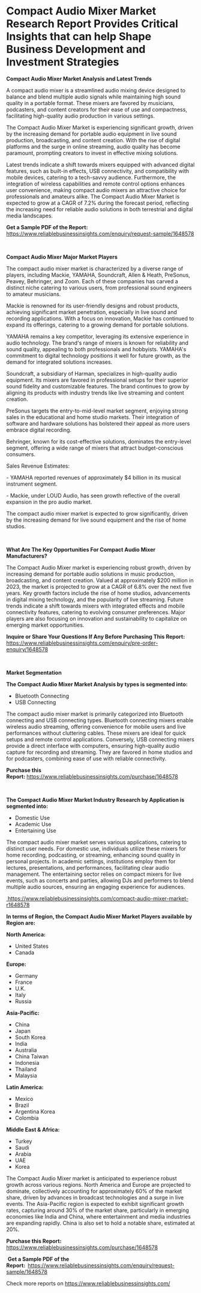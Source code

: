 <p><h1>Compact Audio Mixer Market Research Report Provides Critical Insights that can help Shape Business Development and Investment Strategies</h1></p><p><strong>Compact Audio Mixer Market Analysis and Latest Trends</strong></p>
<p><p>A compact audio mixer is a streamlined audio mixing device designed to balance and blend multiple audio signals while maintaining high sound quality in a portable format. These mixers are favored by musicians, podcasters, and content creators for their ease of use and compactness, facilitating high-quality audio production in various settings. </p><p>The Compact Audio Mixer Market is experiencing significant growth, driven by the increasing demand for portable audio equipment in live sound production, broadcasting, and content creation. With the rise of digital platforms and the surge in online streaming, audio quality has become paramount, prompting creators to invest in effective mixing solutions. </p><p>Latest trends indicate a shift towards mixers equipped with advanced digital features, such as built-in effects, USB connectivity, and compatibility with mobile devices, catering to a tech-savvy audience. Furthermore, the integration of wireless capabilities and remote control options enhances user convenience, making compact audio mixers an attractive choice for professionals and amateurs alike. The Compact Audio Mixer Market is expected to grow at a CAGR of 7.2% during the forecast period, reflecting the increasing need for reliable audio solutions in both terrestrial and digital media landscapes.</p></p>
<p><strong>Get a Sample PDF of the Report:&nbsp;</strong> <a href="https://www.reliablebusinessinsights.com/enquiry/request-sample/1648578?utm_campaign=2234&utm_medium=2&utm_source=Github&utm_content=ia&utm_term=07022025&utm_id=compact-audio-mixer">https://www.reliablebusinessinsights.com/enquiry/request-sample/1648578</a></p>
<p>&nbsp;</p>
<p><strong>Compact Audio Mixer Major Market Players</strong></p>
<p><p>The compact audio mixer market is characterized by a diverse range of players, including Mackie, YAMAHA, Soundcraft, Allen & Heath, PreSonus, Peavey, Behringer, and Zoom. Each of these companies has carved a distinct niche catering to various users, from professional sound engineers to amateur musicians.</p><p>Mackie is renowned for its user-friendly designs and robust products, achieving significant market penetration, especially in live sound and recording applications. With a focus on innovation, Mackie has continued to expand its offerings, catering to a growing demand for portable solutions. </p><p>YAMAHA remains a key competitor, leveraging its extensive experience in audio technology. The brand's range of mixers is known for reliability and sound quality, appealing to both professionals and hobbyists. YAMAHA's commitment to digital technology positions it well for future growth, as the demand for integrated solutions increases.</p><p>Soundcraft, a subsidiary of Harman, specializes in high-quality audio equipment. Its mixers are favored in professional setups for their superior sound fidelity and customizable features. The brand continues to grow by aligning its products with industry trends like live streaming and content creation.</p><p>PreSonus targets the entry-to-mid-level market segment, enjoying strong sales in the educational and home studio markets. Their integration of software and hardware solutions has bolstered their appeal as more users embrace digital recording.</p><p>Behringer, known for its cost-effective solutions, dominates the entry-level segment, offering a wide range of mixers that attract budget-conscious consumers. </p><p>Sales Revenue Estimates:</p><p>- YAMAHA reported revenues of approximately $4 billion in its musical instrument segment.</p><p>- Mackie, under LOUD Audio, has seen growth reflective of the overall expansion in the pro audio market.</p><p>The compact audio mixer market is expected to grow significantly, driven by the increasing demand for live sound equipment and the rise of home studios.</p></p>
<p>&nbsp;</p>
<p><strong>What Are The Key Opportunities For Compact Audio Mixer Manufacturers?</strong></p>
<p><p>The Compact Audio Mixer market is experiencing robust growth, driven by increasing demand for portable audio solutions in music production, broadcasting, and content creation. Valued at approximately $200 million in 2023, the market is projected to grow at a CAGR of 6.8% over the next five years. Key growth factors include the rise of home studios, advancements in digital mixing technology, and the popularity of live streaming. Future trends indicate a shift towards mixers with integrated effects and mobile connectivity features, catering to evolving consumer preferences. Major players are also focusing on innovation and sustainability to capitalize on emerging market opportunities.</p></p>
<p><strong>Inquire or Share Your Questions If Any Before Purchasing This Report:</strong> <a href="https://www.reliablebusinessinsights.com/enquiry/pre-order-enquiry/1648578?utm_campaign=2234&utm_medium=2&utm_source=Github&utm_content=ia&utm_term=07022025&utm_id=compact-audio-mixer">https://www.reliablebusinessinsights.com/enquiry/pre-order-enquiry/1648578</a></p>
<p>&nbsp;</p>
<p><strong>Market Segmentation</strong></p>
<p><strong>The Compact Audio Mixer Market Analysis by types is segmented into:</strong></p>
<p><ul><li>Bluetooth Connecting</li><li>USB Connecting</li></ul></p>
<p><p>The compact audio mixer market is primarily categorized into Bluetooth connecting and USB connecting types. Bluetooth connecting mixers enable wireless audio streaming, offering convenience for mobile users and live performances without cluttering cables. These mixers are ideal for quick setups and remote control applications. Conversely, USB connecting mixers provide a direct interface with computers, ensuring high-quality audio capture for recording and streaming. They are favored in home studios and for podcasters, combining ease of use with reliable connectivity.</p></p>
<p><strong>Purchase this Report:&nbsp;</strong><a href="https://www.reliablebusinessinsights.com/purchase/1648578?utm_campaign=2234&utm_medium=2&utm_source=Github&utm_content=ia&utm_term=07022025&utm_id=compact-audio-mixer">https://www.reliablebusinessinsights.com/purchase/1648578</a></p>
<p>&nbsp;</p>
<p><strong>The Compact Audio Mixer Market Industry Research by Application is segmented into:</strong></p>
<p><ul><li>Domestic Use</li><li>Academic Use</li><li>Entertaining Use</li></ul></p>
<p><p>The compact audio mixer market serves various applications, catering to distinct user needs. For domestic use, individuals utilize these mixers for home recording, podcasting, or streaming, enhancing sound quality in personal projects. In academic settings, institutions employ them for lectures, presentations, and performances, facilitating clear audio management. The entertaining sector relies on compact mixers for live events, such as concerts and parties, allowing DJs and performers to blend multiple audio sources, ensuring an engaging experience for audiences.</p></p>
<p><a href="https://www.reliablebusinessinsights.com/compact-audio-mixer-market-r1648578?utm_campaign=2234&utm_medium=2&utm_source=Github&utm_content=ia&utm_term=07022025&utm_id=compact-audio-mixer">&nbsp;https://www.reliablebusinessinsights.com/compact-audio-mixer-market-r1648578</a></p>
<p><strong>In terms of Region, the Compact Audio Mixer Market Players available by Region are:</strong></p>
<p>
    <p> <strong> North America: </strong>
        <ul>
            <li>United States</li>
            <li>Canada</li>
        </ul>
        </p> 
    <p> <strong> Europe: </strong>
        <ul>
            <li>Germany</li>
            <li>France</li>
            <li>U.K.</li>
            <li>Italy</li>
            <li>Russia</li>
        </ul>
        </p> 
    <p> <strong> Asia-Pacific: </strong>
        <ul>
            <li>China</li>
            <li>Japan</li>
            <li>South Korea</li>
            <li>India</li>
            <li>Australia</li>
            <li>China Taiwan</li>
            <li>Indonesia</li>
            <li>Thailand</li>
            <li>Malaysia</li>
        </ul>
        </p> 
    <p> <strong> Latin America: </strong>
        <ul>
            <li>Mexico</li>
            <li>Brazil</li>
            <li>Argentina Korea</li>
            <li>Colombia</li>
        </ul>
        </p> 
    <p> <strong> Middle East & Africa: </strong>
        <ul>
            <li>Turkey</li>
            <li>Saudi</li>
            <li>Arabia</li>
            <li>UAE</li>
            <li>Korea</li>
        </ul>
    </p>
    </p>
<p><p>The Compact Audio Mixer market is anticipated to experience robust growth across various regions. North America and Europe are projected to dominate, collectively accounting for approximately 60% of the market share, driven by advances in broadcast technologies and a surge in live events. The Asia-Pacific region is expected to exhibit significant growth rates, capturing around 30% of the market share, particularly in emerging economies like India and China, where entertainment and media industries are expanding rapidly. China is also set to hold a notable share, estimated at 20%.</p></p>
<p><strong>Purchase this Report: </strong><a href="https://www.reliablebusinessinsights.com/purchase/1648578?utm_campaign=2234&utm_medium=2&utm_source=Github&utm_content=ia&utm_term=07022025&utm_id=compact-audio-mixer">https://www.reliablebusinessinsights.com/purchase/1648578</a></p>
<p>&nbsp;<strong>Get a Sample PDF of the Report:&nbsp;&nbsp;</strong><a href="https://www.reliablebusinessinsights.com/enquiry/request-sample/1648578?utm_campaign=2234&utm_medium=2&utm_source=Github&utm_content=ia&utm_term=07022025&utm_id=compact-audio-mixer">https://www.reliablebusinessinsights.com/enquiry/request-sample/1648578</a></p>
<p><strong></strong></p>
<p>Check more reports on <a href="https://www.reliablebusinessinsights.com/?utm_campaign=2234&utm_medium=2&utm_source=Github&utm_content=ia&utm_term=07022025&utm_id=compact-audio-mixer">https://www.reliablebusinessinsights.com/</a></p>